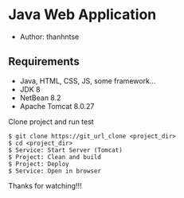 # Java Web Application
* Author: thanhntse
## Requirements

* Java, HTML, CSS, JS, some framework...
* JDK 8
* NetBean 8.2
* Apache Tomcat 8.0.27

Clone project and run test

```
$ git clone https://git_url_clone <project_dir>
$ cd <project_dir>
$ Service: Start Server (Tomcat)
$ Project: Clean and build
$ Project: Deploy
$ Service: Open in browser
```

Thanks for watching!!!

